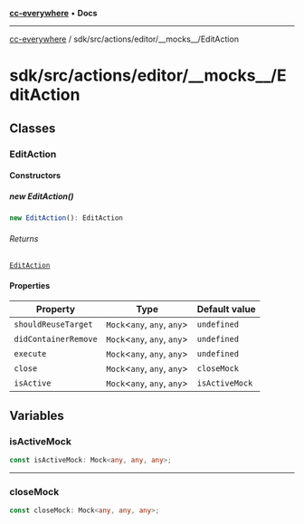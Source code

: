 [**cc-everywhere**](../../../../../index.md) • **Docs**

***

[cc-everywhere](../../../../../index.md) / sdk/src/actions/editor/\_\_mocks\_\_/EditAction

# sdk/src/actions/editor/\_\_mocks\_\_/EditAction

## Classes

### EditAction

#### Constructors

##### new EditAction()

```ts
new EditAction(): EditAction
```

###### Returns

[`EditAction`](EditAction.md#editaction)

#### Properties

| Property | Type | Default value |
| ------ | ------ | ------ |
| `shouldReuseTarget` | `Mock`\<`any`, `any`, `any`\> | `undefined` |
| `didContainerRemove` | `Mock`\<`any`, `any`, `any`\> | `undefined` |
| `execute` | `Mock`\<`any`, `any`, `any`\> | `undefined` |
| `close` | `Mock`\<`any`, `any`, `any`\> | `closeMock` |
| `isActive` | `Mock`\<`any`, `any`, `any`\> | `isActiveMock` |

## Variables

### isActiveMock

```ts
const isActiveMock: Mock<any, any, any>;
```

***

### closeMock

```ts
const closeMock: Mock<any, any, any>;
```
